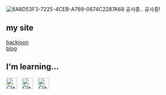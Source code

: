 ![8A8D53F3-7225-4CEB-A789-0674C2287A68](https://github.com/haroya01/haroya01/assets/128161745/01988aed-5f81-465a-8503-1233d3c148c2)
공사중.. 공사중!
<br>

## my site
[backjoon](https://www.acmicpc.net/user/haroya01)<br>
[blog](https://blog.naver.com/haroya01)

## I'm learning...
<img align="left" alt="Clang" width="30px" style="padding-right:10px;" src="https://cdn.jsdelivr.net/gh/devicons/devicon/icons/c/c-original.svg" />
<img align="left" alt="Clang" width="30px" style="padding-right:10px;" src="https://cdn.jsdelivr.net/gh/devicons/devicon/icons/python/python-original.svg" />
<img align="left" alt="Clang" width="30px" style="padding-right:10px;" src="https://cdn.jsdelivr.net/gh/devicons/devicon/icons/nestjs/nestjs-plain.svg" />


